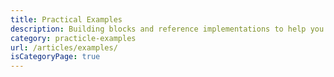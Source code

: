 ```yaml
---
title: Practical Examples
description: Building blocks and reference implementations to help you get started with Qdrant. Learn how to use Qdrant to solve real-world problems and build the next generation of AI applications.
category: practicle-examples
url: /articles/examples/
isCategoryPage: true
---
```

